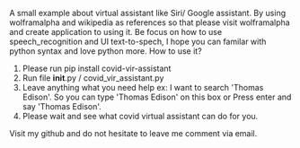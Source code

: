 A small example about virtual assistant like Siri/ Google assistant. By using wolframalpha and wikipedia as references so that please visit  wolframalpha and create application to using it. Be focus on how to use speech_recognition and UI text-to-spech, I hope you can familar with python syntax and love python more.
How to use it?
1. Please  run pip install covid-vir-assistant
2. Run file __init__.py / covid_vir_assistant.py 
3. Leave anything what you need help 
    ex: I want to search 'Thomas Edison'. So you can type 'Thomas Edison' on this box or Press enter and say 'Thomas Edison'. 
4. Please wait and see what covid virtual assistant can do for you.

Visit my github and do not hesitate to leave me comment via email.
